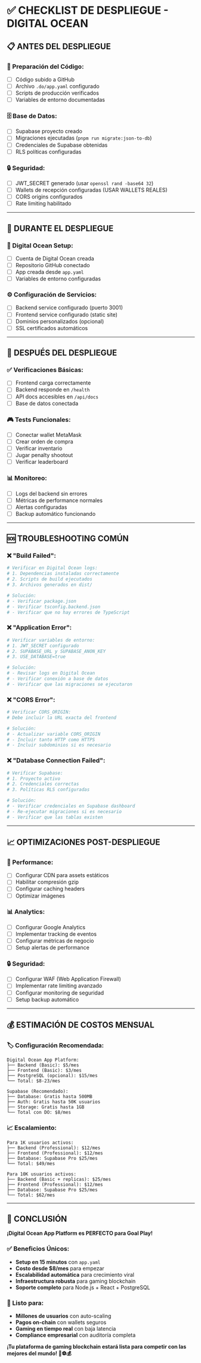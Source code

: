 # ✅ CHECKLIST DE DESPLIEGUE - DIGITAL OCEAN

## 📋 **ANTES DEL DESPLIEGUE**

### **🔧 Preparación del Código:**
- [ ] Código subido a GitHub
- [ ] Archivo `.do/app.yaml` configurado
- [ ] Scripts de producción verificados
- [ ] Variables de entorno documentadas

### **🗄️ Base de Datos:**
- [ ] Supabase proyecto creado
- [ ] Migraciones ejecutadas (`pnpm run migrate:json-to-db`)
- [ ] Credenciales de Supabase obtenidas
- [ ] RLS políticas configuradas

### **🔒 Seguridad:**
- [ ] JWT_SECRET generado (usar `openssl rand -base64 32`)
- [ ] Wallets de recepción configuradas (USAR WALLETS REALES)
- [ ] CORS origins configurados
- [ ] Rate limiting habilitado

---

## 🌊 **DURANTE EL DESPLIEGUE**

### **🚀 Digital Ocean Setup:**
- [ ] Cuenta de Digital Ocean creada
- [ ] Repositorio GitHub conectado
- [ ] App creada desde `app.yaml`
- [ ] Variables de entorno configuradas

### **⚙️ Configuración de Servicios:**
- [ ] Backend service configurado (puerto 3001)
- [ ] Frontend service configurado (static site)
- [ ] Dominios personalizados (opcional)
- [ ] SSL certificados automáticos

---

## 🧪 **DESPUÉS DEL DESPLIEGUE**

### **✅ Verificaciones Básicas:**
- [ ] Frontend carga correctamente
- [ ] Backend responde en `/health`
- [ ] API docs accesibles en `/api/docs`
- [ ] Base de datos conectada

### **🎮 Tests Funcionales:**
- [ ] Conectar wallet MetaMask
- [ ] Crear orden de compra
- [ ] Verificar inventario
- [ ] Jugar penalty shootout
- [ ] Verificar leaderboard

### **📊 Monitoreo:**
- [ ] Logs del backend sin errores
- [ ] Métricas de performance normales
- [ ] Alertas configuradas
- [ ] Backup automático funcionando

---

## 🆘 **TROUBLESHOOTING COMÚN**

### **❌ "Build Failed":**
```bash
# Verificar en Digital Ocean logs:
# 1. Dependencias instaladas correctamente
# 2. Scripts de build ejecutados
# 3. Archivos generados en dist/

# Solución:
# - Verificar package.json
# - Verificar tsconfig.backend.json
# - Verificar que no hay errores de TypeScript
```

### **❌ "Application Error":**
```bash
# Verificar variables de entorno:
# 1. JWT_SECRET configurado
# 2. SUPABASE_URL y SUPABASE_ANON_KEY
# 3. USE_DATABASE=true

# Solución:
# - Revisar logs en Digital Ocean
# - Verificar conexión a base de datos
# - Verificar que las migraciones se ejecutaron
```

### **❌ "CORS Error":**
```bash
# Verificar CORS_ORIGIN:
# Debe incluir la URL exacta del frontend

# Solución:
# - Actualizar variable CORS_ORIGIN
# - Incluir tanto HTTP como HTTPS
# - Incluir subdominios si es necesario
```

### **❌ "Database Connection Failed":**
```bash
# Verificar Supabase:
# 1. Proyecto activo
# 2. Credenciales correctas
# 3. Políticas RLS configuradas

# Solución:
# - Verificar credenciales en Supabase dashboard
# - Re-ejecutar migraciones si es necesario
# - Verificar que las tablas existen
```

---

## 📈 **OPTIMIZACIONES POST-DESPLIEGUE**

### **🚀 Performance:**
- [ ] Configurar CDN para assets estáticos
- [ ] Habilitar compresión gzip
- [ ] Configurar caching headers
- [ ] Optimizar imágenes

### **📊 Analytics:**
- [ ] Configurar Google Analytics
- [ ] Implementar tracking de eventos
- [ ] Configurar métricas de negocio
- [ ] Setup alertas de performance

### **🔒 Seguridad:**
- [ ] Configurar WAF (Web Application Firewall)
- [ ] Implementar rate limiting avanzado
- [ ] Configurar monitoring de seguridad
- [ ] Setup backup automático

---

## 💰 **ESTIMACIÓN DE COSTOS MENSUAL**

### **🏷️ Configuración Recomendada:**
```
Digital Ocean App Platform:
├── Backend (Basic): $5/mes
├── Frontend (Basic): $3/mes
├── PostgreSQL (opcional): $15/mes
└── Total: $8-23/mes

Supabase (Recomendado):
├── Database: Gratis hasta 500MB
├── Auth: Gratis hasta 50K usuarios
├── Storage: Gratis hasta 1GB
└── Total con DO: $8/mes
```

### **📈 Escalamiento:**
```
Para 1K usuarios activos:
├── Backend (Professional): $12/mes
├── Frontend (Professional): $12/mes
├── Database: Supabase Pro $25/mes
└── Total: $49/mes

Para 10K usuarios activos:
├── Backend (Basic + replicas): $25/mes
├── Frontend (Professional): $12/mes
├── Database: Supabase Pro $25/mes
└── Total: $62/mes
```

---

## 🎯 **CONCLUSIÓN**

**¡Digital Ocean App Platform es PERFECTO para Goal Play!**

### **✅ Beneficios Únicos:**
- **Setup en 15 minutos** con `app.yaml`
- **Costo desde $8/mes** para empezar
- **Escalabilidad automática** para crecimiento viral
- **Infraestructura robusta** para gaming blockchain
- **Soporte completo** para Node.js + React + PostgreSQL

### **🚀 Listo para:**
- **Millones de usuarios** con auto-scaling
- **Pagos on-chain** con wallets seguros
- **Gaming en tiempo real** con baja latencia
- **Compliance empresarial** con auditoría completa

**¡Tu plataforma de gaming blockchain estará lista para competir con las mejores del mundo! 🚀⚽💰**
